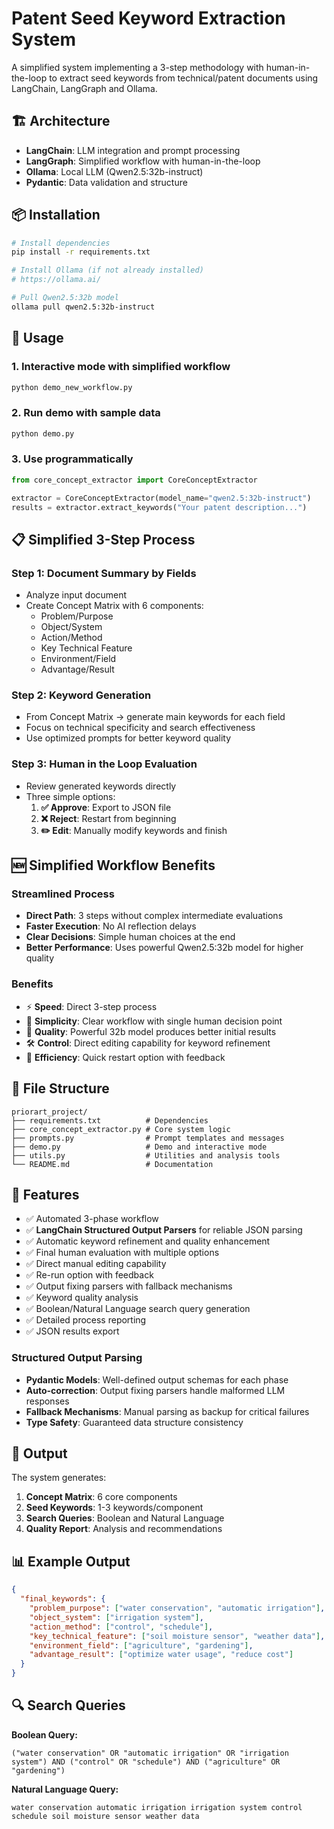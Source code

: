 # Patent Seed Keyword Extraction System

A simplified system implementing a 3-step methodology with human-in-the-loop to extract seed keywords from technical/patent documents using LangChain, LangGraph and Ollama.

## 🏗️ Architecture

- **LangChain**: LLM integration and prompt processing
- **LangGraph**: Simplified workflow with human-in-the-loop
- **Ollama**: Local LLM (Qwen2.5:32b-instruct)
- **Pydantic**: Data validation and structure

## 📦 Installation

```bash
# Install dependencies
pip install -r requirements.txt

# Install Ollama (if not already installed)
# https://ollama.ai/

# Pull Qwen2.5:32b model
ollama pull qwen2.5:32b-instruct
```

## 🚀 Usage

### 1. Interactive mode with simplified workflow

```bash
python demo_new_workflow.py
```

### 2. Run demo with sample data

```bash
python demo.py
```

### 3. Use programmatically

```python
from core_concept_extractor import CoreConceptExtractor

extractor = CoreConceptExtractor(model_name="qwen2.5:32b-instruct")
results = extractor.extract_keywords("Your patent description...")
```

## 📋 Simplified 3-Step Process

### Step 1: Document Summary by Fields

- Analyze input document  
- Create Concept Matrix with 6 components:
  - Problem/Purpose
  - Object/System
  - Action/Method
  - Key Technical Feature
  - Environment/Field
  - Advantage/Result

### Step 2: Keyword Generation

- From Concept Matrix → generate main keywords for each field
- Focus on technical specificity and search effectiveness
- Use optimized prompts for better keyword quality

### Step 3: Human in the Loop Evaluation

- Review generated keywords directly
- Three simple options:
  1. **✅ Approve**: Export to JSON file
  2. **❌ Reject**: Restart from beginning  
  3. **✏️ Edit**: Manually modify keywords and finish

## 🆕 Simplified Workflow Benefits

### Streamlined Process

- **Direct Path**: 3 steps without complex intermediate evaluations
- **Faster Execution**: No AI reflection delays
- **Clear Decisions**: Simple human choices at the end
- **Better Performance**: Uses powerful Qwen2.5:32b model for higher quality

### Benefits

- ⚡ **Speed**: Direct 3-step process
- 🎯 **Simplicity**: Clear workflow with single human decision point
- 🧠 **Quality**: Powerful 32b model produces better initial results
- 🛠️ **Control**: Direct editing capability for keyword refinement
- 🔄 **Efficiency**: Quick restart option with feedback

## 📁 File Structure

```text
priorart_project/
├── requirements.txt          # Dependencies
├── core_concept_extractor.py # Core system logic
├── prompts.py                # Prompt templates and messages
├── demo.py                   # Demo and interactive mode  
├── utils.py                  # Utilities and analysis tools
└── README.md                 # Documentation
```

## 🔧 Features

- ✅ Automated 3-phase workflow
- ✅ **LangChain Structured Output Parsers** for reliable JSON parsing
- ✅ Automatic keyword refinement and quality enhancement
- ✅ Final human evaluation with multiple options
- ✅ Direct manual editing capability
- ✅ Re-run option with feedback
- ✅ Output fixing parsers with fallback mechanisms
- ✅ Keyword quality analysis
- ✅ Boolean/Natural Language search query generation
- ✅ Detailed process reporting
- ✅ JSON results export

### Structured Output Parsing

- **Pydantic Models**: Well-defined output schemas for each phase
- **Auto-correction**: Output fixing parsers handle malformed LLM responses
- **Fallback Mechanisms**: Manual parsing as backup for critical failures
- **Type Safety**: Guaranteed data structure consistency

## 🎯 Output

The system generates:

1. **Concept Matrix**: 6 core components
2. **Seed Keywords**: 1-3 keywords/component  
3. **Search Queries**: Boolean and Natural Language
4. **Quality Report**: Analysis and recommendations

## 📊 Example Output

```json
{
  "final_keywords": {
    "problem_purpose": ["water conservation", "automatic irrigation"],
    "object_system": ["irrigation system"],
    "action_method": ["control", "schedule"],
    "key_technical_feature": ["soil moisture sensor", "weather data"],
    "environment_field": ["agriculture", "gardening"],
    "advantage_result": ["optimize water usage", "reduce cost"]
  }
}
```

## 🔍 Search Queries

**Boolean Query:**

```text
("water conservation" OR "automatic irrigation" OR "irrigation system") AND ("control" OR "schedule") AND ("agriculture" OR "gardening")
```

**Natural Language Query:**

```text
water conservation automatic irrigation irrigation system control schedule soil moisture sensor weather data
```
